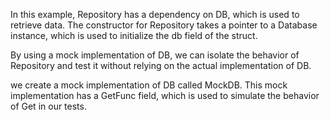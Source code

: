 In this example, Repository has a dependency on DB, which is used to retrieve data. The constructor for Repository takes a pointer to a Database instance, which is used to initialize the db field of the struct.  
  
By using a mock implementation of DB, we can isolate the behavior of Repository and test it without relying on the actual implementation of DB.  
  
we create a mock implementation of DB called MockDB. This mock implementation has a GetFunc field, which is used to simulate the behavior of Get in our tests.